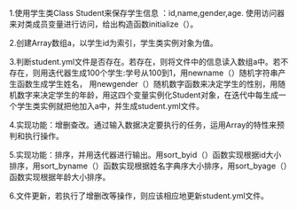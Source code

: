 
1.使用学生类Class Student来保存学生信息 ：id,name,gender,age. 使用访问器来对类成员变量进行访问，给出构造函数initialize（）。

2.创建Array数组a，以学生id为索引，学生类实例对象为值。

3.判断student.yml文件是否存在。若存在，则将文件中的信息读入数组a中。若不存在，则用迭代器生成100个学生:学号从100到1，用newname（）随机字符串产生函数生成学生姓名， 用newgender（）随机数字函数来决定学生的性别，用随机数字来决定学生的年龄，用这四个变量实例化Student对象，在迭代中每生成一个学生类实例就把他加入a中，并生成student.yml文件。

4.实现功能：增删查改。通过输入数据决定要执行的任务，运用Array的特性来预判和执行操作。

5.实现功能：排序，并用迭代器进行输出。用sort_byid（）函数实现根据id大小排序，用sort_byname（）函数实现根据姓名字典序大小排序，用sort_byage（）函数实现根据年龄大小排序。

6.文件更新，若执行了增删改等操作，则应该相应地更新student.yml文件。
